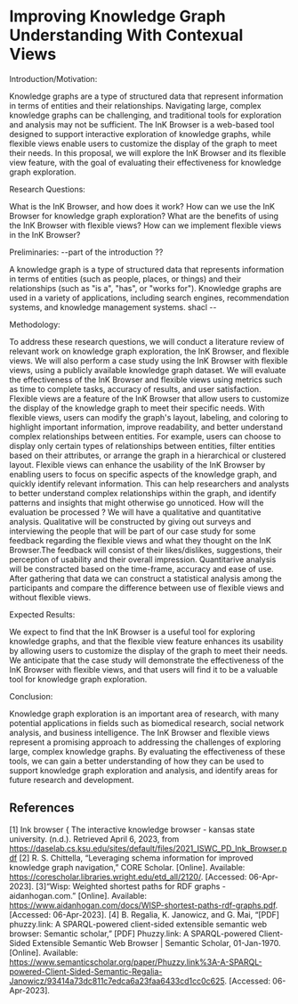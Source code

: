 #  Improving Knowledge Graph Understanding With Contexual Views


Introduction/Motivation:

Knowledge graphs are a type of structured data that represent information in terms of entities and their relationships. Navigating large, complex knowledge graphs can be challenging, and traditional tools for exploration and analysis may not be sufficient. The InK Browser is a web-based tool designed to support interactive exploration of knowledge graphs, while flexible views enable users to customize the display of the graph to meet their needs. In this proposal, we will explore the InK Browser and its flexible view feature, with the goal of evaluating their effectiveness for knowledge graph exploration.

Research Questions:

What is the InK Browser, and how does it work?
How can we use the InK Browser for knowledge graph exploration?
What are the benefits of using the InK Browser with flexible views?
How can we implement flexible views in the InK Browser?

Preliminaries: --part of the introduction ??

A knowledge graph is a type of structured data that represents information in terms of entities (such as people, places, or things) and their relationships (such as "is a", "has", or "works for"). Knowledge graphs are used in a variety of applications, including search engines, recommendation systems, and knowledge management systems.
shacl --

Methodology:

To address these research questions, we will conduct a literature review of relevant work on knowledge graph exploration, the InK Browser, and flexible views. We will also perform a case study using the InK Browser with flexible views, using a publicly available knowledge graph dataset. We will evaluate the effectiveness of the InK Browser and flexible views using metrics such as time to complete tasks, accuracy of results, and user satisfaction.
Flexible views are a feature of the InK Browser that allow users to customize the display of the knowledge graph to meet their specific needs. With flexible views, users can modify the graph's layout, labeling, and coloring to highlight important information, improve readability, and better understand complex relationships between entities.
For example, users can choose to display only certain types of relationships between entities, filter entities based on their attributes, or arrange the graph in a hierarchical or clustered layout.
Flexible views can enhance the usability of the InK Browser by enabling users to focus on specific aspects of the knowledge graph, and quickly identify relevant information. This can help researchers and analysts to better understand complex relationships within the graph, and identify patterns and insights that might otherwise go unnoticed.
How will the evaluation be processed ?
We will have a qualitative and quantitative analysis. Qualitative will be constructed by giving out surveys and interviewing the people that will be part of our case study for some feedback regarding the flexible views and what they thought on the InK Browser.The feedback will consist of their likes/dislikes, suggestions, their perception of usability and their overall impression. Quantitarive analysis will be constracted based on the time-frame, accuracy and ease of use. After gathering that data we can construct a statistical analysis among the participants and compare the difference between use of flexible views and without flexible views.

Expected Results:

We expect to find that the InK Browser is a useful tool for exploring knowledge graphs, and that the flexible view feature enhances its usability by allowing users to customize the display of the graph to meet their needs. We anticipate that the case study will demonstrate the effectiveness of the InK Browser with flexible views, and that users will find it to be a valuable tool for knowledge graph exploration.

Conclusion:

Knowledge graph exploration is an important area of research, with many potential applications in fields such as biomedical research, social network analysis, and business intelligence. The InK Browser and flexible views represent a promising approach to addressing the challenges of exploring large, complex knowledge graphs. By evaluating the effectiveness of these tools, we can gain a better understanding of how they can be used to support knowledge graph exploration and analysis, and identify areas for future research and development.

## References 
[1] Ink browser { The interactive knowledge browser - kansas state university. (n.d.). Retrieved April 6, 2023, from https://daselab.cs.ksu.edu/sites/default/files/2021_ISWC_PD_Ink_Browser.pdf
[2] R. S. Chittella, “Leveraging schema information for improved knowledge graph navigation,” CORE Scholar. [Online]. Available: https://corescholar.libraries.wright.edu/etd_all/2120/. [Accessed: 06-Apr-2023]. 
[3]“Wisp: Weighted shortest paths for RDF graphs - aidanhogan.com.” [Online]. Available: https://www.aidanhogan.com/docs/WISP-shortest-paths-rdf-graphs.pdf. [Accessed: 06-Apr-2023]. 
[4] B. Regalia, K. Janowicz, and G. Mai, “[PDF] phuzzy.link: A SPARQL-powered client-sided extensible semantic web browser: Semantic scholar,” [PDF] Phuzzy.link: A SPARQL-powered Client-Sided Extensible Semantic Web Browser | Semantic Scholar, 01-Jan-1970. [Online]. Available: https://www.semanticscholar.org/paper/Phuzzy.link%3A-A-SPARQL-powered-Client-Sided-Semantic-Regalia-Janowicz/93414a73dc811c7edca6a23faa6433cd1cc0c625. [Accessed: 06-Apr-2023]. 



 




